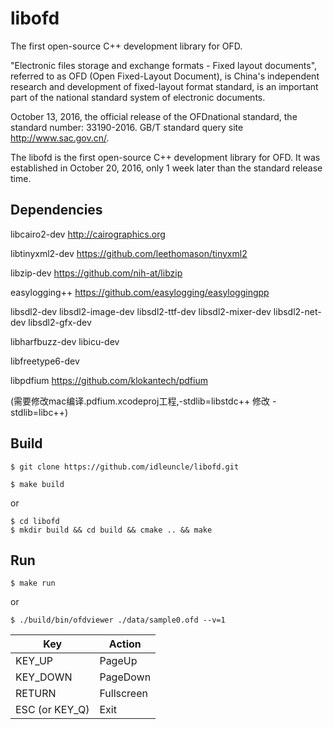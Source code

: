 # libofd
The first open-source C++ development library for OFD.

"Electronic files storage and exchange formats - Fixed layout documents", referred to as OFD (Open Fixed-Layout Document), is China's independent research and development of fixed-layout format standard, is an important part of the national standard system of electronic documents.  

October 13, 2016, the official release of the OFDnational standard, the standard number: 33190-2016. GB/T standard query site http://www.sac.gov.cn/.

The libofd is the first open-source C++ development library for OFD. It was established in October 20, 2016, only 1 week later than the standard release time. 

## Dependencies

libcairo2-dev http://cairographics.org

libtinyxml2-dev https://github.com/leethomason/tinyxml2  

libzip-dev https://github.com/nih-at/libzip 

easylogging++ https://github.com/easylogging/easyloggingpp

libsdl2-dev
libsdl2-image-dev
libsdl2-ttf-dev
libsdl2-mixer-dev
libsdl2-net-dev
libsdl2-gfx-dev

libharfbuzz-dev
libicu-dev

libfreetype6-dev

libpdfium https://github.com/klokantech/pdfium 

(需要修改mac编译.pdfium.xcodeproj工程,-stdlib=libstdc++ 修改  -stdlib=libc++)

## Build

```
$ git clone https://github.com/idleuncle/libofd.git
```

```
$ make build
```

or

```
$ cd libofd
$ mkdir build && cd build && cmake .. && make
```

## Run

```
$ make run
```

or

```
$ ./build/bin/ofdviewer ./data/sample0.ofd --v=1
```

| Key            | Action     |
|--------------- |----------- |
| KEY\_UP        | PageUp     |
| KEY\_DOWN      | PageDown   |
| RETURN         | Fullscreen |
| ESC (or KEY_Q) | Exit       |

